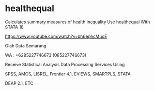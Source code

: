 # healthequal
Calculates summary measures of health inequality Use healthequal With STATA 18

https://www.youtube.com/watch?v=bh6ephcMudE

Olah Data Semarang

WA : +6285227746673 (085227746673)

Receive Statistical Analysis Data Processing Services Using

SPSS, AMOS, LISREL, Frontier 4.1, EVIEWS, SMARTPLS, STATA

DEAP 2.1, ETC
